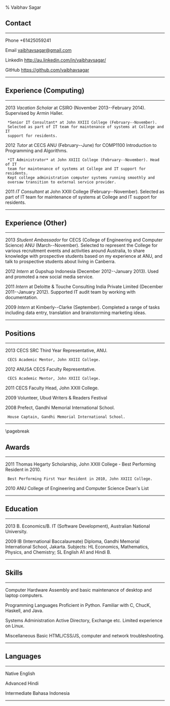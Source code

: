 % Vaibhav Sagar

## Contact ##
-------- ----------------------------------------------------------------------
Phone    +61425059241

Email    <vaibhavsagar@gmail.com>

LinkedIn <http://au.linkedin.com/in/vaibhavsagar/>

GitHub   <https://github.com/vaibhavsagar>
-------- ----------------------------------------------------------------------

## Experience (Computing) ##
---- --------------------------------------------------------------------------
2013 *Vacation Scholar* at CSIRO (November 2013--February 2014). Supervised
     by Armin Haller.  
    
     *Senior IT Consultant* at John XXIII College (February--November). 
     Selected as part of IT team for maintenance of systems at College and IT 
     support for residents.  
    
    
2012 *Tutor* at CECS ANU (February--June) for COMP1100 Introduction to 
     Programming and Algorithms.
   
     *IT Administrator* at John XXIII College (February--November). Head of IT 
     team for maintenance of systems at College and IT support for residents.
     Kept college administration computer systems running smoothly and 
     oversaw transition to external service provider.  


2011 *IT Consultant* at John XXIII College (February--November). Selected as 
     part of IT team for maintenance of systems at College and IT support for 
     residents.  
---- --------------------------------------------------------------------------     

## Experience (Other) ##
---- --------------------------------------------------------------------------
2013 *Student Ambassador* for CECS (College of Engineering and Computer 
     Science) ANU (March--November). Selected to represent the College for 
     various recruitment events and activities around Australia, to share 
     knowledge with prospective students based on my experience at ANU, and
     talk to prospective students about living in Canberra.


2012 *Intern* at Gupshup Indonesia (December 2012--January 2013). Used and 
     promoted a new social media service.  


2011 *Intern* at Deloitte & Touche Consulting India Private Limited 
     (December 2011--January 2012).  Supported IT audit team by working with
     documentation.

2009 *Intern* at Kimberly--Clarke (September). Completed a range of tasks 
     including data entry, translation and brainstorming marketing ideas.
---- --------------------------------------------------------------------------


## Positions ##
---- --------------------------------------------------------------------------
2013 CECS SRC Third Year Representative, ANU.

     CECS Academic Mentor, John XXIII College.

2012 ANUSA CECS Faculty Representative.
   
     CECS Academic Mentor, John XXIII College.

2011 CECS Faculty Head, John XXIII College.

2009 Volunteer, Ubud Writers & Readers Festival
   
2008 Prefect, Gandhi Memorial International School.
   
     House Captain, Gandhi Memorial International School.
---- --------------------------------------------------------------------------

\pagebreak

## Awards ##
---- --------------------------------------------------------------------------
2011 Thomas Hegarty Scholarship, John XXIII College - Best Performing Resident 
     in 2010.
   
     Best Performing First Year Resident in 2010, John XXIII College.

2010 ANU College of Engineering and Computer Science Dean's List
---- -------------------------------------------------------------------------- 


## Education ##
---- --------------------------------------------------------------------------
2013 B. Economics/B. IT (Software Development), Australian National University.

2009 IB (International Baccalaureate) Diploma, Gandhi Memorial International 
     School, Jakarta. Subjects: HL Economics, Mathematics, Physics, and 
     Chemistry; SL English A1 and Hindi B.
---- --------------------------------------------------------------------------

## Skills ##
---------------------- --------------------------------------------------------
Computer Hardware      Assembly and basic maintenance of desktop and laptop 
                       computers.  

Programming Languages  Proficient in Python. Familiar with C, ChucK, 
                       Haskell, and Java.  

Systems Administration Active Directory, Exchange etc. Limited experience on 
                       Linux.

Miscellaneous          Basic HTML/CSS/JS, computer and network troubleshooting.
---------------------- --------------------------------------------------------

## Languages ##
------------ ------------------------------------------------------------------
Native       English

Advanced     Hindi

Intermediate Bahasa Indonesia
------------ ------------------------------------------------------------------
